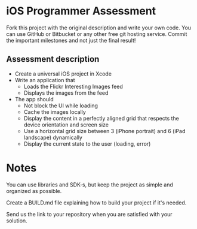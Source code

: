 # iOS Programmer Assessment

Fork this project with the original description and write your own code. You can use GitHub or Bitbucket or any other free git hosting service.
Commit the important milestones and not just the final result!

## Assessment description

* Create a universal iOS project in Xcode
* Write an application that
	* Loads the Flickr Interesting Images feed
	* Displays the images from the feed
* The app should
	* Not block the UI while loading
	* Cache the images locally
	* Display the content in a perfectly aligned grid that respects the device orientation and screen size
	* Use a horizontal grid size between 3 (iPhone portrait) and 6 (iPad landscape) dynamically
	* Display the current state to the user (loading, error)

# Notes

You can use libraries and SDK-s, but keep the project as simple and organized as possible.

Create a BUILD.md file explaining how to build your project if it's needed.

Send us the link to your repository when you are satisfied with your solution.
